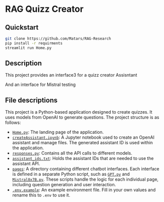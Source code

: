 # RAG Quizz Creator

## Quickstart

```bash
git clone https://github.com/Matars/RAG-Research
pip install -r requirments
streamlit run Home.py
```

## Description

This project provides an interface3 for a quizz creator Assisntant

And an interface for Mistral testing

## File descriptions

This project is a Python-based application designed to create quizzes. It uses models from OpenAI to generate questions. The project structure is as follows:

- [`Home.py`](Home.py): The landing page of the application.
- [`createAssistant.ipynb`](createAssistant.ipynb): A Jupyter notebook used to create an OpenAI assistant and manage files. The generated assistant ID is used within the application.
- [`responses.py`](responses.py): Contains all the API calls to different models.
- [`assistant_ids.txt`](assistant_ids.txt): Holds the assistant IDs that are needed to use the assistant API.
- [`pages`](pages/): A directory containing different chatbot interfaces. Each interface is defined in a separate Python script, such as [`GPT.py`](pages/GPT.py) and [`Mistral8x7B.py`](pages/Mistral8x7B.py). These scripts handle the logic for each individual page, including question generation and user interaction.
- [`.env.example`](.env.example): An example environment file. Fill in your own values and rename this to `.env` to use it.
